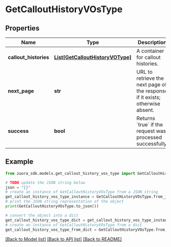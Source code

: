 # GetCalloutHistoryVOsType


## Properties

Name | Type | Description | Notes
------------ | ------------- | ------------- | -------------
**callout_histories** | [**List[GetCalloutHistoryVOType]**](GetCalloutHistoryVOType.md) | A container for callout histories.  | [optional] 
**next_page** | **str** | URL to retrieve the next page of the response if it exists; otherwise absent.  | [optional] 
**success** | **bool** | Returns &#x60;true&#x60; if the request was processed successfully.  | [optional] 

## Example

```python
from zuora_sdk.models.get_callout_history_vos_type import GetCalloutHistoryVOsType

# TODO update the JSON string below
json = "{}"
# create an instance of GetCalloutHistoryVOsType from a JSON string
get_callout_history_vos_type_instance = GetCalloutHistoryVOsType.from_json(json)
# print the JSON string representation of the object
print(GetCalloutHistoryVOsType.to_json())

# convert the object into a dict
get_callout_history_vos_type_dict = get_callout_history_vos_type_instance.to_dict()
# create an instance of GetCalloutHistoryVOsType from a dict
get_callout_history_vos_type_from_dict = GetCalloutHistoryVOsType.from_dict(get_callout_history_vos_type_dict)
```
[[Back to Model list]](../README.md#documentation-for-models) [[Back to API list]](../README.md#documentation-for-api-endpoints) [[Back to README]](../README.md)


